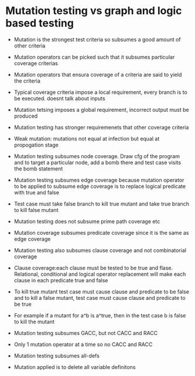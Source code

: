 #  Mutation testing vs graph and logic based testing  
* Mutation is the strongest test criteria so subsumes a good amount of other criteria  
* Mutation operators can be picked such that it subsumes particular coverage criterias  
* Mutation operators that ensura coverage of a criteria are said to yield the criteria  
* Typical coverage criteria impose a local requirement, every branch is to be executed. doesnt talk about inputs  
* Mutation tetsing imposes a global requirement, incorrect output must be produced
* Mutation testing has stronger requiremenets that other coverage criteria  
* Weak mutation: mutations not equal at infection but equal at propogation stage  
* Mutation testing subsumes node coverage. Draw cfg of the program and to target a particular node, add a bomb there and test case visits the bomb statement  
* Mutation testing subsumes edge coverage because mutation operator to be applied to subsume edge coverage is to replace logical predicate with true and false  
* Test case must take false branch to kill true mutant and take true branch to kill false mutant  
* Mutation testing does not subsume prime path coverage etc  
* Mutation coverage subsumes predicate coverage since it is the same as edge coverage  

* Mutation testing also subsumes clause coverage and not combinatorial coverage  
* Clause coverage:each clause must be tested to be true and flase. Relational, conditional and logical operator replacement will make each clause in each predicate true and false  
* To kill true mutant test case must cause clause and predicate to be false and to kill a false mutant, test case must cause clause and predicate to be true   
* For example if a mutant for a^b is a^true, then in the test case b is false to kill the mutant  
  
* Mutation testing subsumes GACC, but not CACC and RACC  
* Only 1 mutation operator at a time so no CACC and RACC  
  
* Mutation testing subsumes all-defs  
* Mutation applied is to delete all variable definitons  
